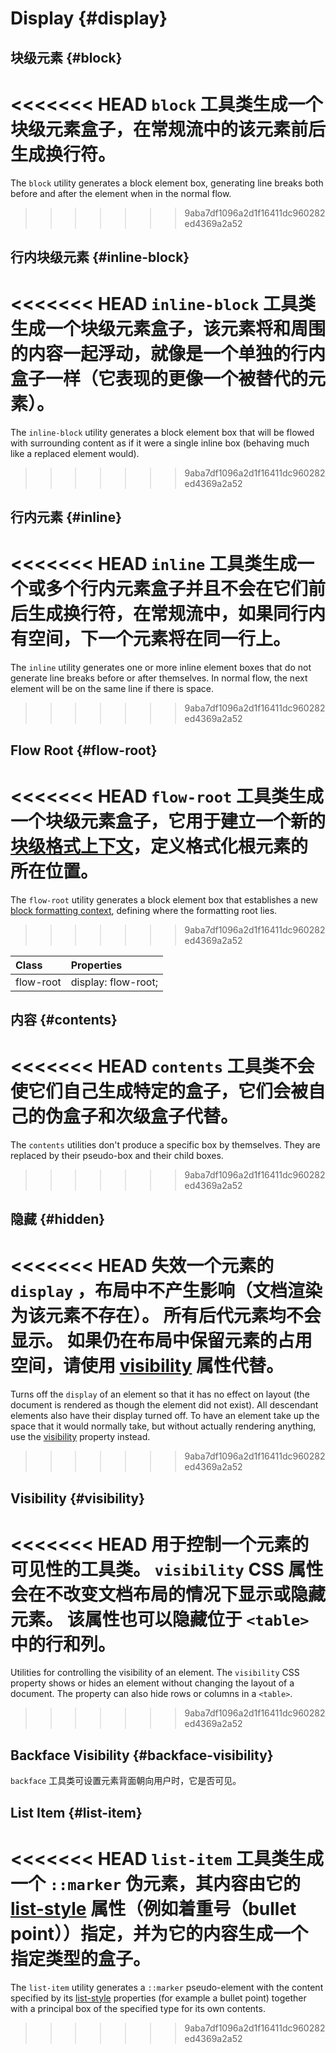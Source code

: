 # Display {#display}

## 块级元素 {#block}

<<<<<<< HEAD
`block` 工具类生成一个块级元素盒子，在常规流中的该元素前后生成换行符。
=======
The `block` utility generates a block element box, generating line breaks both before and after the element when in the
normal flow.
>>>>>>> 9aba7df1096a2d1f16411dc960282ed4369a2a52

<PlaygroundWithVariants
  variant='block'
  :variants="[]"
  :nested='true'
  fixed='space-y-2 pt-6 pl-12'
  appended='rounded-md bg-teal-500 bg-teal-100 w-8 h-8 bg-red-400 bg-green-400 bg-blue-400'
  html='
&lt;div class="{class} rounded-md bg-red-400 w-8 h-8"&gt;&lt;/div&gt;
&lt;div class="{class} rounded-md bg-green-400 w-8 h-8"&gt;&lt;/div&gt;
&lt;div class="{class} rounded-md bg-blue-400 w-8 h-8"&gt;&lt;/div&gt;'
/>

## 行内块级元素 {#inline-block}

<<<<<<< HEAD
`inline-block` 工具类生成一个块级元素盒子，该元素将和周围的内容一起浮动，就像是一个单独的行内盒子一样（它表现的更像一个被替代的元素）。
=======
The `inline-block` utility generates a block element box that will be flowed with surrounding content as if it were a
single inline box (behaving much like a replaced element would).
>>>>>>> 9aba7df1096a2d1f16411dc960282ed4369a2a52

<PlaygroundWithVariants
  variant='inline-block'
  :variants="[]"
  :nested='true'
  fixed='space-x-1 pt-12 pl-4 text-xs'
  appended='rounded-md bg-teal-500 bg-teal-100 w-8 h-8 bg-red-400 bg-green-400 bg-blue-400 text-gray-500'
  html='
&lt;div class="{class} rounded-md bg-red-400 w-8 h-8"&gt;&lt;/div&gt;
&lt;div class="{class} rounded-md bg-green-400 w-8 h-8"&gt;&lt;/div&gt;
&lt;div class="{class} rounded-md bg-blue-400 w-8 h-8"&gt;&lt;/div&gt;
&lt;span class="text-gray-500"&gt;...&lt;/span&gt;'
/>

## 行内元素 {#inline}

<<<<<<< HEAD
`inline` 工具类生成一个或多个行内元素盒子并且不会在它们前后生成换行符，在常规流中，如果同行内有空间，下一个元素将在同一行上。
=======
The `inline` utility generates one or more inline element boxes that do not generate line breaks before or after
themselves. In normal flow, the next element will be on the same line if there is space.
>>>>>>> 9aba7df1096a2d1f16411dc960282ed4369a2a52

<PlaygroundWithVariants
  variant='inline'
  :variants="['inline', 'inline-block']"
  :nested='true'
  fixed='space-x-1 pt-12 pl-2 text-xs text-white'
  appended='rounded-md bg-teal-500 bg-teal-100 py-2 px-3 bg-red-400 bg-green-400 bg-blue-400 text-gray-500'
  html='
&lt;div class="{class} rounded-md bg-red-400 py-2 px-3"&gt;1&lt;/div&gt;
&lt;div class="{class} rounded-md bg-green-400 py-2 px-3"&gt;2&lt;/div&gt;
&lt;div class="{class} rounded-md bg-blue-400 py-2 px-3"&gt;3&lt;/div&gt;
&lt;span class="text-gray-500"&gt;...&lt;/span&gt;'
/>

## Flow Root {#flow-root}

<<<<<<< HEAD
`flow-root` 工具类生成一个块级元素盒子，它用于建立一个新的 [块级格式上下文](https://developer.mozilla.org/en-US/docs/Web/Guide/CSS/Block_formatting_context)，定义格式化根元素的所在位置。
=======
The `flow-root` utility generates a block element box that establishes a new
[block formatting context](https://developer.mozilla.org/en-US/docs/Web/Guide/CSS/Block_formatting_context), defining
where the formatting root lies.
>>>>>>> 9aba7df1096a2d1f16411dc960282ed4369a2a52

| Class     | Properties          |
| :-------- | :------------------ |
| flow-root | display: flow-root; |

<PlaygroundWithVariants
  variant='flow-root'
  :variants="[]"
  :nested='true'
  fixed='space-y-2 pt-2'
  appended='rounded-md bg-teal-500 bg-teal-100 w-8 h-8 m-1 bg-red-400 bg-green-400 bg-blue-400 bg-teal-100'
  html='
&lt;div class="{class} bg-teal-100 rounded-md"&gt;
  &lt;div class="m-1 rounded-md bg-red-400 w-8 h-8"&gt;&lt;/div&gt;
&lt;/div&gt;
&lt;div class="{class} bg-teal-100 rounded-md"&gt;
  &lt;div class="m-1 rounded-md bg-green-400 w-8 h-8"&gt;&lt;/div&gt;
&lt;/div&gt;
&lt;div class="{class} bg-teal-100 rounded-md"&gt;
  &lt;div class="m-1 rounded-md bg-blue-400 w-8 h-8"&gt;&lt;/div&gt;
&lt;/div&gt;'
/>

## 内容 {#contents}

<<<<<<< HEAD
`contents` 工具类不会使它们自己生成特定的盒子，它们会被自己的伪盒子和次级盒子代替。
=======
The `contents` utilities don't produce a specific box by themselves. They are replaced by their pseudo-box and their
child boxes.
>>>>>>> 9aba7df1096a2d1f16411dc960282ed4369a2a52

<PlaygroundWithVariants
  variant='contents'
  :variants="['block', 'contents']"
  :nested='true'
  fixed='pt-10'
  appended='flex items-center rounded-md flex-1 bg-teal-500 bg-teal-100 h-6 bg-red-400 bg-yellow-400 bg-green-400 bg-blue-400 bg-indigo-100 w-10 m-1 p-1'
  html='&lt;div class="flex items-center bg-teal-100 rounded-md p-1"&gt;
&lt;div class="flex-1 rounded-md bg-red-400 h-6 m-1"&gt;&lt;/div&gt;
&lt;div class="rounded-md w-10 bg-indigo-100 {class}"&gt;
  &lt;div class="flex-1 rounded-md bg-yellow-400 h-6 m-1"&gt;&lt;/div&gt;
  &lt;div class="flex-1 rounded-md bg-green-400 h-6 m-1"&gt;&lt;/div&gt;
&lt;/div&gt;
&lt;div class="flex-1 rounded-md bg-blue-400 h-6 m-1"&gt;&lt;/div&gt;
&lt;/div&gt;'
/>

## 隐藏 {#hidden}

<<<<<<< HEAD
失效一个元素的 `display` ，布局中不产生影响（文档渲染为该元素不存在）。 所有后代元素均不会显示。 如果仍在布局中保留元素的占用空间，请使用 [visibility](#visibility) 属性代替。
=======
Turns off the `display` of an element so that it has no effect on layout (the document is rendered as though the element
did not exist). All descendant elements also have their display turned off. To have an element take up the space that it
would normally take, but without actually rendering anything, use the [visibility](#visibility) property instead.
>>>>>>> 9aba7df1096a2d1f16411dc960282ed4369a2a52

<PlaygroundWithVariants
  variant='hidden'
  :variants="['block', 'hidden']"
  :nested='true'
  fixed='pt-20'
  appended='flex items-center rounded-md bg-teal-500 bg-teal-100 w-8 h-8 bg-red-400 bg-green-400 bg-blue-400 m-1 p-1'
  html='&lt;div class="flex items-center bg-teal-100 rounded-md p-1"&gt;
&lt;div class="rounded-md bg-red-400 w-8 h-8 m-1"&gt;&lt;/div&gt;
&lt;div class="{class} rounded-md bg-green-400 w-8 h-8 m-1"&gt;&lt;/div&gt;
&lt;div class="rounded-md bg-blue-400 w-8 h-8 m-1"&gt;&lt;/div&gt;
&lt;/div&gt;'
/>

## Visibility {#visibility}

<<<<<<< HEAD
用于控制一个元素的可见性的工具类。 `visibility` CSS 属性会在不改变文档布局的情况下显示或隐藏元素。 该属性也可以隐藏位于 `<table>` 中的行和列。
=======
Utilities for controlling the visibility of an element. The `visibility` CSS property shows or hides an element without
changing the layout of a document. The property can also hide rows or columns in a `<table>`.
>>>>>>> 9aba7df1096a2d1f16411dc960282ed4369a2a52

<PlaygroundWithVariants
  variant='visible'
  :variants="['visible', 'invisible']"
  :nested='true'
  fixed='pt-20'
  appended='flex items-center rounded-md bg-teal-500 bg-teal-100 w-8 h-8 bg-red-400 bg-green-400 bg-blue-400 m-1 p-1'
  html='&lt;div class="flex items-center bg-teal-100 rounded-md p-1"&gt;
&lt;div class="rounded-md bg-red-400 w-8 h-8 m-1"&gt;&lt;/div&gt;
&lt;div class="{class} rounded-md bg-green-400 w-8 h-8 m-1"&gt;&lt;/div&gt;
&lt;div class="rounded-md bg-blue-400 w-8 h-8 m-1"&gt;&lt;/div&gt;
&lt;/div&gt;'
/>

## Backface Visibility {#backface-visibility}

 `backface` 工具类可设置元素背面朝向用户时，它是否可见。

<PlaygroundWithVariants
  variant='hidden'
  :variants="['visible', 'hidden']"
  prefix='backface'
  :nested='true'
  fixed='!block'
  appended='w-34 h-42 transform hover:rotate-y-180 rotate-y-180 relative preserve-3d transition-all duration-500 absolute z-1 z-2 rounded-lg'
  html='&lt;div class="transform hover:rotate-y-180 relative preserve-3d transition-all duration-500"&gt;
    &lt;img src="/assets/card-front.jpg" class="rounded-lg w-34 h-42 absolute {class} z-1" alt="Card Front" /&gt;
    &lt;img src="/assets/card-back.jpg" class="rounded-lg w-34 h-42 absolute {class} z-2 transform rotate-y-180" alt="Card Back" /&gt;
&lt;/div&gt;'
/>

## List Item {#list-item}

<<<<<<< HEAD
 `list-item` 工具类生成一个 `::marker` 伪元素，其内容由它的 [list-style](/utilities/behaviors/listings.html#list-style-type) 属性（例如着重号（bullet point））指定，并为它的内容生成一个指定类型的盒子。
=======
The `list-item` utility generates a `::marker` pseudo-element with the content specified by its
[list-style](/utilities/general/typography#list-style-type) properties (for example a bullet point) together with a
principal box of the specified type for its own contents.
>>>>>>> 9aba7df1096a2d1f16411dc960282ed4369a2a52

<PlaygroundWithVariants
  variant='list-item'
  :variants="['block', 'list-item']"
  fixed='py-4 px-8 dark:text-white opacity-85'
  :nested='true'
  appended='list-decimal'
  html="&lt;div class='list-decimal'&gt;
  &lt;div class='{class}'&gt;One&lt;/div&gt;
  &lt;div class='{class}'&gt;Two&lt;/div&gt;
  &lt;div class='{class}'&gt;Three&lt;/div&gt;
&lt;/div&gt;"
/>
